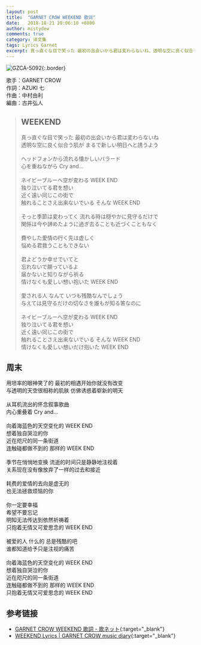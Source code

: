 ```yaml
---
layout: post
title:  "GARNET CROW WEEKEND 歌词"
date:   2018-10-21 20:06:10 +0800
author: mistydew
comments: true
category: 译文集
tags: Lyrics Garnet
excerpt: 真っ直ぐな目で笑った 最初の出会いから君は変わらないね、透明な空に良く似合う肌が まるで新しい明日へと誘うよう。
---
```

![GZCA-5092](https://crowsub.github.io/images/discography/album/GZCA-5092.jpg){:.border}

歌手：GARNET CROW<br>
作詞：AZUKI 七<br>
作曲：中村由利<br>
編曲：古井弘人

<blockquote class="lyric-original">
  <h2>WEEKEND</h2>
  <p>
    真っ直ぐな目で笑った 最初の出会いから君は変わらないね<br>
    透明な空に良く似合う肌が まるで新しい明日へと誘うよう<br>
    <br>
    ヘッドフォンから流れる懐かしいバラード<br>
    心を重ねながら Cry and...<br>
    <br>
    ネイビーブルーへ空が変わる WEEK END<br>
    独り泣いてる君を想い<br>
    近く遠い同じこの街で<br>
    触れることさえ出来ないでいる そんな WEEK END<br>
    <br>
    そっと季節は変わってく 流れる時は穏やかに見守るだけで<br>
    関係は今や諦めたように過ぎ去ることも近づくこともなく<br>
    <br>
    費やした愛情の行く先は虚しく<br>
    悩める君救うこともできない<br>
    <br>
    君よどうか幸せでいてと<br>
    忘れないで願っているよ<br>
    届かないと知りながら祈る<br>
    情けなくも愛しい想い抱いた WEEK END<br>
    <br>
    愛される人 なんて いつも残酷なんでしょう<br>
    与えては見守るだけの切なさを誰もが知る筈なのに<br>
    <br>
    ネイビーブルーへ空が変わる WEEK END<br>
    独り泣いてる君を想い<br>
    近く遠い同じこの街で<br>
    触れることさえ出来ないでいる そんな WEEK END<br>
    情けなくも愛しい想いだけ抱いた WEEK END
  </p>
</blockquote>

<div class="lyric-translation">
  <h2>周末</h2>
  <p>
    用坦率的眼神笑了的 最初的相遇开始你就没有改变<br>
    与透明的天空很相称的肌肤 仿佛诱惑着崭新的明天<br>
    <br>
    从耳机流出的怀念叙事歌曲<br>
    内心重叠着 Cry and...<br>
    <br>
    向着海蓝色的天空变化的 WEEK END<br>
    想着独自哭泣的你<br>
    近在咫尺的同一条街道<br>
    连触碰都做不到的 那样的 WEEK END<br>
    <br>
    季节在悄悄地变换 流逝的时间只是静静地注视着<br>
    关系现在没有像放弃了一样的过去和接近<br>
    <br>
    耗费的爱情的去向是虚无的<br>
    也无法拯救烦恼的你<br>
    <br>
    你一定要幸福<br>
    希望不要忘记<br>
    明知无法传达到依然祈祷着<br>
    只抱着无情又可爱思念的 WEEK END<br>
    <br>
    被爱的人 什么的 总是残酷的吧<br>
    谁都知道给予只是注视的痛苦<br>
    <br>
    向着海蓝色的天空变化的 WEEK END<br>
    想着独自哭泣的你<br>
    近在咫尺的同一条街道<br>
    连触碰都做不到的 那样的 WEEK END<br>
    只抱着无情又可爱思念的 WEEK END
  </p>
</div>

## 参考链接

* [GARNET CROW WEEKEND 歌詞 - 歌ネット](https://www.uta-net.com/song/46202/){:target="_blank"}
* [WEEKEND Lyrics \| GARNET CROW music diary](https://crowsub.github.io/lyrics/original/WEEKEND.html){:target="_blank"}
